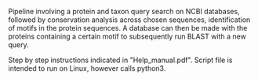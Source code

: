 Pipeline involving a protein and taxon query search on NCBI databases, followed by conservation analysis across chosen sequences, identification of motifs in the protein sequences. A database can then be made with the proteins containing a certain motif to subsequently run BLAST with a new query.

Step by step instructions indicated in "Help_manual.pdf". Script file is intended to run on Linux, however calls python3.
